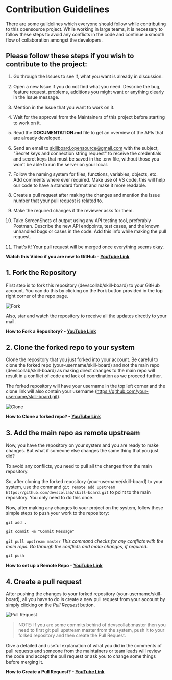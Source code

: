 # Contribution Guidelines

There are some guildelines which everyone should follow while contributing to this opensource project. While working in large teams, it is necessary to follow these steps to avoid any conflicts in the code and continue a smooth flow of collaboration amongst the developers.

## Please follow these steps if you wish to contribute to the project:

1. Go through the Issues to see if, what you want is already in discussion.

2. Open a new Issue if you do not find what you need. Describe the bug, feature request, problems, additions you might want or anything clearly in the Issue message.

3. Mention in the Issue that you want to work on it.

4. Wait for the approval from the Maintainers of this project before starting to work on it. 

5. Read the **DOCUMENTATION.md** file to get an overview of the APIs that are already developed. 

6. Send an email to skillboard.opensource@gmail.com with the subject, "Secret keys and connection string request" to receive the credentials and secret keys that must be saved in the .env file, without those you won't be able to run the server on your local.

7. Follow the naming system for files, functions, variables, objects, etc. Add comments where ever required. Make use of VS code, this will help our code to have a standard format and make it more readable.

8. Create a pull request after making the changes and mention the Issue number that your pull request is related to.

9. Make the required changes if the reviewer asks for them. 

10. Take ScreenShots of output using any API testing tool, preferably Postman. Describe the new API endpoints, test cases, and the known unhandled bugs or cases in the code. Add this info while making the pull request.

11. That's it! Your pull request will be merged once everything seems okay.

**Watch this Video if you are new to GitHub - [YouTube Link](https://youtu.be/HbSjyU2vf6Y)**

## 1. Fork the Repository

First step is to fork this repository (devscollab/skill-board) to your GitHub account. You can do this by clicking on the Fork button provided in the top right corner of the repo page. 

![Fork](assets/readme/fork.png)

Also, star and watch the repository to receive all the updates directly to your mail.

**How to Fork a Repository? - [YouTube Link](https://youtu.be/HbSjyU2vf6Y?t=101)**

## 2. Clone the forked repo to your system

Clone the repository that you just forked into your account.
Be careful to clone the forked repo (your-username/skill-board) and not the main repo (devscollab/skill-board) as making direct changes to the main repo will result in a conflict of code and lack of coordination as we proceed further.

The forked repository will have your username in the top left corner and the clone link will also contain your username (https://github.com/your-username/skill-board.git).

![Clone](assets/readme/clone.png)

**How to Clone a forked repo? - [YouTube Link](https://youtu.be/HbSjyU2vf6Y?t=134)**

## 3. Add the main repo as remote upstream

Now, you have the repository on your system and you are ready to make changes. But what if someone else changes the same thing that you just did?

To avoid any conflicts, you need to pull all the changes from the main repository. 

So, after cloning the forked repository (your-username/skill-board) to your system, use the command `git remote add upstream https://github.com/devscollab/skill-board.git` to point to the main repository. You only need to do this once.

Now, after making any changes to your project on the system, follow these simple steps to push your work to the repository:

`git add .`

`git commit -m "Commit Message"`

`git pull upstream master` *This command checks for any conflicts with the main repo. Go through the conflicts and make changes, if required.*

`git push`

**How to set up a Remote Repo - [YouTube Link](https://youtu.be/-zvHQXnBO6c)**

## 4. Create a pull request

After pushing the changes to your forked repository (your-username/skill-board), all you have to do is create a new pull request from your account by simply clicking on the *Pull Request* button.

![Pull Request](assets/readme/pull%20request.png)

> NOTE:
> If you are some commits behind of devscollab:master then you need to first git pull upstream master from the system, push it to your forked repository and then create the Pull Request.

Give a detailed and useful explanation of what you did in the comments of pull requests and someone from the maintainers or team leads will review the code and accept the pull request or ask you to change some things before merging it.

**How to Create a Pull Request? - [YouTube Link](https://youtu.be/HbSjyU2vf6Y?t=297)**
